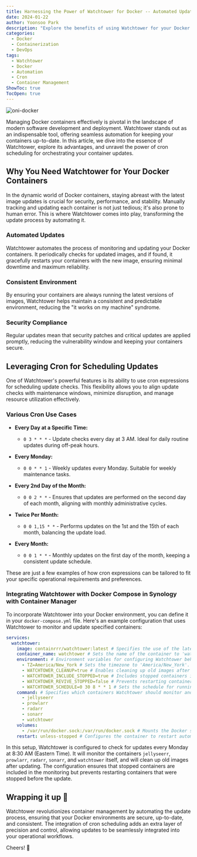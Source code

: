 ```yaml
---
title: Harnessing the Power of Watchtower for Docker -- Automated Updates Made Simple
date: 2024-01-22
author: Yoonsoo Park
description: "Explore the benefits of using Watchtower for your Docker containers, understand its advantages, and learn how to utilize cron scheduling for automated updates."
categories:
  - Docker
  - Containerization
  - DevOps
tags:
  - Watchtower
  - Docker
  - Automation
  - Cron
  - Container Management
ShowToc: true
TocOpen: true
---
```


![oni-docker](images/oni-docker-1.webp)

Managing Docker containers effectively is pivotal in the landscape of modern software development and deployment. Watchtower stands out as an indispensable tool, offering seamless automation for keeping your containers up-to-date. In this article, we dive into the essence of Watchtower, explore its advantages, and unravel the power of cron scheduling for orchestrating your container updates.

## Why You Need Watchtower for Your Docker Containers

In the dynamic world of Docker containers, staying abreast with the latest image updates is crucial for security, performance, and stability. Manually tracking and updating each container is not just tedious; it's also prone to human error. This is where Watchtower comes into play, transforming the update process by automating it.

### Automated Updates

Watchtower automates the process of monitoring and updating your Docker containers. It periodically checks for updated images, and if found, it gracefully restarts your containers with the new image, ensuring minimal downtime and maximum reliability.

### Consistent Environment

By ensuring your containers are always running the latest versions of images, Watchtower helps maintain a consistent and predictable environment, reducing the "it works on my machine" syndrome.

### Security Compliance

Regular updates mean that security patches and critical updates are applied promptly, reducing the vulnerability window and keeping your containers secure.

## Leveraging Cron for Scheduling Updates

One of Watchtower's powerful features is its ability to use cron expressions for scheduling update checks. This flexibility allows you to align update checks with maintenance windows, minimize disruption, and manage resource utilization effectively.

### Various Cron Use Cases

- **Every Day at a Specific Time:**
  - `0 3 * * *` - Update checks every day at 3 AM. Ideal for daily routine updates during off-peak hours.
- **Every Monday:**

  - `0 0 * * 1` - Weekly updates every Monday. Suitable for weekly maintenance tasks.

- **Every 2nd Day of the Month:**

  - `0 0 2 * *` - Ensures that updates are performed on the second day of each month, aligning with monthly administrative cycles.

- **Twice Per Month:**

  - `0 0 1,15 * *` - Performs updates on the 1st and the 15th of each month, balancing the update load.

- **Every Month:**
  - `0 0 1 * *` - Monthly updates on the first day of the month, keeping a consistent update schedule.

These are just a few examples of how cron expressions can be tailored to fit your specific operational requirements and preferences.

### Integrating Watchtower with Docker Compose in Synology with Container Manager

To incorporate Watchtower into your Docker environment, you can define it in your `docker-compose.yml` file. Here's an example configuration that uses Watchtower to monitor and update specified containers:

```yaml
services:
  watchtower:
    image: containrrr/watchtower:latest # Specifies the use of the latest Watchtower image.
    container_name: watchtower # Sets the name of the container to 'watchtower'.
    environment: # Environment variables for configuring Watchtower behavior.
      - TZ=America/New_York # Sets the timezone to 'America/New_York'. This can be different for your case.
      - WATCHTOWER_CLEANUP=true # Enables cleaning up old images after updating.
      - WATCHTOWER_INCLUDE_STOPPED=true # Includes stopped containers in the monitoring and updating process.
      - WATCHTOWER_REVIVE_STOPPED=false # Prevents restarting containers that were stopped.
      - WATCHTOWER_SCHEDULE=0 30 8 * * 1 # Sets the schedule for running Watchtower (every Monday at 8:30 AM).
    command: # Specifies which containers Watchtower should monitor and potentially update.
      - jellyseerr
      - prowlarr
      - radarr
      - sonarr
      - watchtower
    volumes:
      - /var/run/docker.sock:/var/run/docker.sock # Mounts the Docker socket to allow Watchtower to interact with the Docker API.
    restart: unless-stopped # Configures the container to restart automatically unless it is explicitly stopped.
```

In this setup, Watchtower is configured to check for updates every Monday at 8:30 AM (Eastern Time). It will monitor the containers `jellyseerr`, `prowlarr`, `radarr`, `sonarr`, and `watchtower` itself, and will clean up old images after updating. The configuration ensures that stopped containers are included in the monitoring but prevents restarting containers that were stopped before the update.

## Wrapping it up 👏

Watchtower revolutionizes container management by automating the update process, ensuring that your Docker environments are secure, up-to-date, and consistent. The integration of cron scheduling adds an extra layer of precision and control, allowing updates to be seamlessly integrated into your operational workflows.

Cheers! 🍺
